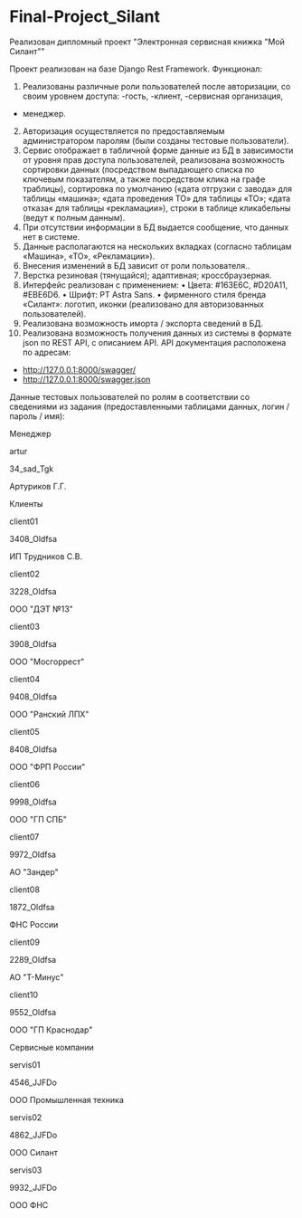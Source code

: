 # Final-Project_Silant

Реализован дипломный проект "Электронная сервисная книжка "Мой Силант""

Проект реализован на базе Django Rest Framework.
Функционал:
1. Реализованы различные роли пользователей после авторизации, со своим уровнем доступа: 
-гость, 
-клиент, 
-сервисная организация,
- менеджер.
2. Авторизация осуществляется по предоставляемым администратором паролям (были созданы тестовые пользователи).
3. Сервис отображает в табличной форме данные из БД в зависимости от уровня прав доступа пользователей, реализована возможность сортировки данных (посредством выпадающего списка по ключевым показателям, а также посредством клика на графе траблицы), сортировка по умолчанию («дата отгрузки с завода» для таблицы «машина»; «дата проведения ТО» для таблицы «ТО»; «дата отказа« для таблицы «рекламации»), строки в таблице кликабельны (ведут к полным данным).
4. При отсутствии информации в БД выдается сообщение, что данных нет в системе.
5. Данные располагаются на нескольких вкладках (согласно таблицам «Машина», «ТО», «Рекламации»).
6. Внесения изменений в БД зависит от роли пользователя..
7. Верстка резиновая (тянущайся); адаптивная; кроссбраузерная.
8. Интерфейс реализован с применением:
•	Цвета: #163E6C, #D20A11, #EBE6D6.
•	Шрифт: PT Astra Sans.
•	фирменного стиля бренда «Силант»: логотип, иконки (реализовано для авторизованных пользователей).
9. Реализована возможность иморта / экспорта сведений в БД.
10. Реализована возможность получения данных из системы в формате json по REST API, с описанием API. API документация расположена по адресам:
 - http://127.0.0.1:8000/swagger/
 - http://127.0.0.1:8000/swagger.json

Данные тестовых пользователей по ролям в соответствии со сведениями из задания (предоставленными таблицами данных, логин / пароль / имя):

Менеджер </p>
artur </p>
34_sad_Tgk </p>
Артуриков Г.Г. </p>


Клиенты</p>
client01</p>
3408_Oldfsa</p>
ИП Трудников С.В.</p>

client02</p>
3228_Oldfsa</p>
ООО "ДЭТ №13"</p>

client03</p>
3908_Oldfsa</p>
ООО "Мосгоррест"</p>

client04</p>
9408_Oldfsa</p>
ООО "Ранский ЛПХ"</p>

client05</p>
8408_Oldfsa</p>
ООО "ФРП России"</p>

client06</p>
9998_Oldfsa</p>
ООО "ГП СПБ"</p>

client07</p>
9972_Oldfsa</p>
АО "Зандер"</p>

client08</p>
1872_Oldfsa</p>
ФНС России</p>

client09</p>
2289_Oldfsa</p>
АО "Т-Минус"</p>

client10</p>
9552_Oldfsa</p>
ООО "ГП Краснодар"</p>


Сервисные компании</p>
servis01</p>
4546_JJFDo</p>
ООО Промышленная техника</p>

servis02</p>
4862_JJFDo</p>
ООО Силант</p>

servis03</p>
9932_JJFDo</p>
ООО ФНС</p>

